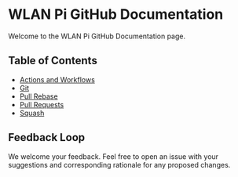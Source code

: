 # WLAN Pi GitHub Documentation

Welcome to the WLAN Pi GitHub Documentation page.

## Table of Contents

- [Actions and Workflows](workflows.md)
- [Git](git.md)
- [Pull Rebase](pullrebase.md)
- [Pull Requests](pr.md)
- [Squash](squash.md)

## Feedback Loop

We welcome your feedback. Feel free to open an issue with your suggestions and corresponding rationale for any proposed changes.
